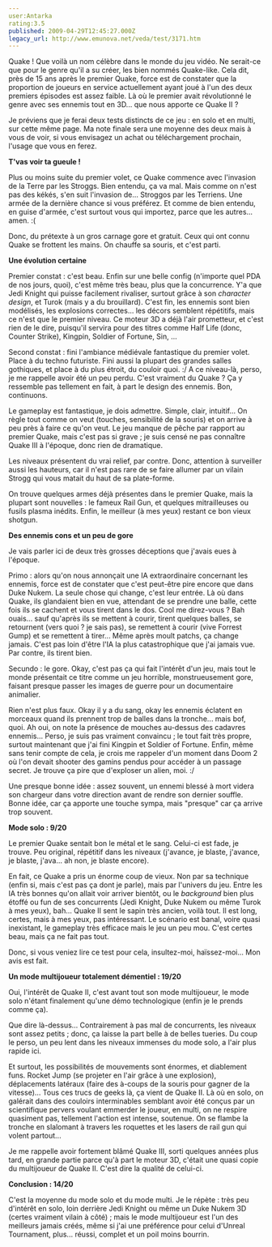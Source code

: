 ```yaml
---
user:Antarka
rating:3.5
published: 2009-04-29T12:45:27.000Z
legacy_url: http://www.emunova.net/veda/test/3171.htm
---
```

Quake ! Que voilà un nom célèbre dans le monde du jeu vidéo. Ne serait-ce que pour le genre qu'il a su créer, les bien nommés Quake-like. Cela dit, près de 15 ans après le premier Quake, force est de constater que la proportion de joueurs en service actuellement ayant joué à l'un des deux premiers épisodes est assez faible. Là où le premier avait révolutionné le genre avec ses ennemis tout en 3D... que nous apporte ce Quake II ?  

  

Je préviens que je ferai deux tests distincts de ce jeu : en solo et en multi, sur cette même page. Ma note finale sera une moyenne des deux mais à vous de voir, si vous envisagez un achat ou téléchargement prochain, l'usage que vous en ferez.  

  

**T'vas voir ta gueule !**  

  

Plus ou moins suite du premier volet, ce Quake commence avec l'invasion de la Terre par les Stroggs. Bien entendu, ça va mal. Mais comme on n'est pas des kékés, s'en suit l'invasion de... Stroggos par les Terriens. Une armée de la dernière chance si vous préférez. Et comme de bien entendu, en guise d'armée, c'est surtout vous qui importez, parce que les autres... amen. :(  

  

Donc, du prétexte à un gros carnage gore et gratuit. Ceux qui ont connu Quake se frottent les mains. On chauffe sa souris, et c'est parti.  

  

**Une évolution certaine**  

  

Premier constat : c'est beau. Enfin sur une belle config (n'importe quel PDA de nos jours, quoi), c'est même très beau, plus que la concurrence. Y'a que Jedi Knight qui puisse facilement rivaliser, surtout grâce à son _character design_, et Turok (mais y a du brouillard). C'est fin, les ennemis sont bien modélisés, les explosions correctes... les décors semblent répétitifs, mais ce n'est que le premier niveau. Ce moteur 3D a déjà l'air prometteur, et c'est rien de le dire, puisqu'il servira pour des titres comme Half Life (donc, Counter Strike), Kingpin, Soldier of Fortune, Sin, ...  

  

Second constat : fini l'ambiance médiévale fantastique du premier volet. Place à du techno futuriste. Fini aussi la plupart des grandes salles gothiques, et place à du plus étroit, du couloir quoi. :/ A ce niveau-là, perso, je me rappelle avoir été un peu perdu. C'est vraiment du Quake ? Ça y ressemble pas tellement en fait, à part le design des ennemis. Bon, continuons.  

  

Le gameplay est fantastique, je dois admettre. Simple, clair, intuitif... On règle tout comme on veut (touches, sensibilité de la souris) et on arrive à peu près à faire ce qu'on veut. Le jeu manque de pêche par rapport au premier Quake, mais c'est pas si grave ; je suis censé ne pas connaître Quake III à l'époque, donc rien de dramatique.  

  

Les niveaux présentent du vrai relief, par contre. Donc, attention à surveiller aussi les hauteurs, car il n'est pas rare de se faire allumer par un vilain Strogg qui vous matait du haut de sa plate-forme.  

  

On trouve quelques armes déjà présentes dans le premier Quake, mais la plupart sont nouvelles : le fameux Rail Gun, et quelques mitrailleuses ou fusils plasma inédits. Enfin, le meilleur (à mes yeux) restant ce bon vieux shotgun.  

  

**Des ennemis cons et un peu de gore**  

  

Je vais parler ici de deux très grosses déceptions que j'avais eues à l'époque.  

  

Primo : alors qu'on nous annonçait une IA extraordinaire concernant les ennemis, force est de constater que c'est peut-être pire encore que dans Duke Nukem. La seule chose qui change, c'est leur entrée. Là où dans Quake, ils glandaient bien en vue, attendant de se prendre une balle, cette fois ils se cachent et vous tirent dans le dos. Cool me direz-vous ? Bah ouais... sauf qu'après ils se mettent à courir, tirent quelques balles, se retournent (vers quoi ? je sais pas), se remettent à courir (vive Forrest Gump) et se remettent à tirer... Même après moult patchs, ça change jamais. C'est pas loin d'être l'IA la plus catastrophique que j'ai jamais vue. Par contre, ils tirent bien.  

  

Secundo : le gore. Okay, c'est pas ça qui fait l'intérêt d'un jeu, mais tout le monde présentait ce titre comme un jeu horrible, monstrueusement gore, faisant presque passer les images de guerre pour un documentaire animalier.  

  

Rien n'est plus faux. Okay il y a du sang, okay les ennemis éclatent en morceaux quand ils prennent trop de balles dans la tronche... mais bof, quoi. Ah oui, on note la présence de mouches au-dessus des cadavres ennemis... Perso, je suis pas vraiment convaincu ; le tout fait très propre, surtout maintenant que j'ai fini Kingpin et Soldier of Fortune. Enfin, même sans tenir compte de cela, je crois me rappeler d'un moment dans Doom 2 où l'on devait shooter des gamins pendus pour accéder à un passage secret. Je trouve ça pire que d'exploser un alien, moi. :/  

  

Une presque bonne idée : assez souvent, un ennemi blessé à mort videra son chargeur dans votre direction avant de rendre son dernier souffle. Bonne idée, car ça apporte une touche sympa, mais "presque" car ça arrive trop souvent.  

  

**Mode solo : 9/20**  

  

Le premier Quake sentait bon le métal et le sang. Celui-ci est fade, je trouve. Peu original, répétitif dans les niveaux (j'avance, je blaste, j'avance, je blaste, j'ava... ah non, je blaste encore).  

  

En fait, ce Quake a pris un énorme coup de vieux. Non par sa technique (enfin si, mais c'est pas ça dont je parle), mais par l'univers du jeu. Entre les IA très bonnes qu'on allait voir arriver bientôt, ou le _background_ bien plus étoffé ou fun de ses concurrents (Jedi Knight, Duke Nukem ou même Turok à mes yeux), bah... Quake II sent le sapin très ancien, voilà tout. Il est long, certes, mais à mes yeux, pas intéressant. Le scénario est banal, voire quasi inexistant, le gameplay très efficace mais le jeu un peu mou. C'est certes beau, mais ça ne fait pas tout.  

  

Donc, si vous veniez lire ce test pour cela, insultez-moi, haïssez-moi... Mon avis est fait.  

  

**Un mode multijoueur totalement démentiel : 19/20**  

  

Oui, l'intérêt de Quake II, c'est avant tout son mode multijoueur, le mode solo n'étant finalement qu'une démo technologique (enfin je le prends comme ça).  

  

Que dire là-dessus... Contrairement à pas mal de concurrents, les niveaux sont assez petits ; donc, ça laisse la part belle à de belles tueries. Du coup le perso, un peu lent dans les niveaux immenses du mode solo, a l'air plus rapide ici.  

  

Et surtout, les possibilités de mouvements sont énormes, et diablement funs. Rocket Jump (se projeter en l'air grâce à une explosion), déplacements latéraux (faire des à-coups de la souris pour gagner de la vitesse)... Tous ces trucs de geeks là, ça vient de Quake II. Là où en solo, on galérait dans des couloirs interminables semblant avoir été conçus par un scientifique pervers voulant emmerder le joueur, en multi, on ne respire quasiment pas, tellement l'action est intense, soutenue. On se flambe la tronche en slalomant à travers les roquettes et les lasers de rail gun qui volent partout...  

  

Je me rappelle avoir fortement blâmé Quake III, sorti quelques années plus tard, en grande partie parce qu'à part le moteur 3D, c'était une quasi copie du multijoueur de Quake II. C'est dire la qualité de celui-ci.  

  

**Conclusion : 14/20**  

  

C'est la moyenne du mode solo et du mode multi. Je le répète : très peu d'intérêt en solo, loin derrière Jedi Knight ou même un Duke Nukem 3D (certes vraiment vilain à côté) ; mais le mode multijoueur est l'un des meilleurs jamais créés, même si j'ai une préférence pour celui d'Unreal Tournament, plus... réussi, complet et un poil moins bourrin.